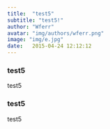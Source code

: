 ```yaml
---
title:  "test5"
subtitle: "test5!"
author: "Wferr"
avatar: "img/authors/wferr.png"
image: "img/e.jpg"
date:   2015-04-24 12:12:12
---
```


### test5
test5

### test5
test5
